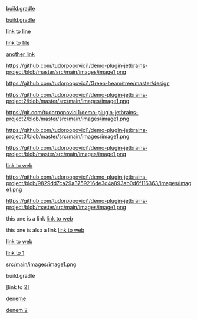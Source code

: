 [build.gradle](build.gradle#L29)

[build.gradle](build.gradle#L36)

[link to line](build.gradle#L18)

[link to file](build.gradle)



[another link](<https://github.com/tudorpopovici1/demo-plugin-jetbrains-project/blob/master/src/main/images/image1.png>)

<https://github.com/tudorpopovici1/demo-plugin-jetbrains-project/blob/master/src/main/images/image1.png>

<https://github.com/tudorpopovici1/Green-beam/tree/master/design>



<https://github.com/tudorpopovici1/demo-plugin-jetbrains-project2/blob/master/src/main/images/image1.png>

<https://git.com/tudorpopovici1/demo-plugin-jetbrains-project2/blob/master/src/main/images/image1.png>

<https://github.com/tudorpopovici1/demo-plugin-jetbrains-project3/blob/master/src/main/images/image1.png>

https://github.com/tudorpopovici1/demo-plugin-jetbrains-project/blob/master/src/main/images/image1.png







[link to web](https://github.com/tudorpopovici1/demo-plugin-jetbrains-project/blob/9829dd7ca29a3759216de3d4a893ab0d6f116363/images/image1.png)

https://github.com/tudorpopovici1/demo-plugin-jetbrains-project/blob/9829dd7ca29a3759216de3d4a893ab0d6f116363/images/image1.png

https://github.com/tudorpopovici1/demo-plugin-jetbrains-project/blob/master/src/main/images/image1.png

this one is a link [link to web](https://github.com/tudorpopovici1/demo-plugin-jetbrains-project/blob/master/src/main/images/image1.png)     

this one is also a link [link to web](src/main/images/image1.png)     

[link to web](src/main/images/image1.png)     


[link to 1][1]

[src/main/images/image1.png](src/main/images/image1.png)

build.gradle

[link to 2]

[1]: https://github.com/tudorpopovici1/demo-plugin-jetbrains-project/blob/master/src/main/images/image1.png
[2]: src/main/images/image1.png

[deneme](src/main/java)

[denem 2](src/main/images)
